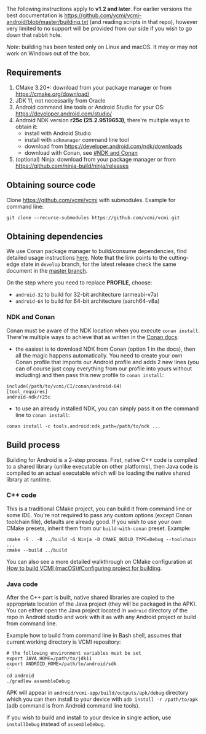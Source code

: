 The following instructions apply to **v1.2 and later**. For earlier
versions the best documentation is
<https://github.com/vcmi/vcmi-android/blob/master/building.txt> (and
reading scripts in that repo), however very limited to no support will
be provided from our side if you wish to go down that rabbit hole.

*Note*: building has been tested only on Linux and macOS. It may or may
not work on Windows out of the box.

## Requirements

1.  CMake 3.20+: download from your package manager or from
    <https://cmake.org/download/>
2.  JDK 11, not necessarily from Oracle
3.  Android command line tools or Android Studio for your OS:
    <https://developer.android.com/studio/>
4.  Android NDK version **r25c (25.2.9519653)**, there're multiple ways
    to obtain it:
    -   install with Android Studio
    -   install with `sdkmanager` command line tool
    -   download from <https://developer.android.com/ndk/downloads>
    -   download with Conan, see [#NDK and
        Conan](#NDK_and_Conan "wikilink")
5.  (optional) Ninja: download from your package manager or from
    <https://github.com/ninja-build/ninja/releases>

## Obtaining source code

Clone <https://github.com/vcmi/vcmi> with submodules. Example for
command line:

`git clone --recurse-submodules https://github.com/vcmi/vcmi.git`

## Obtaining dependencies

We use Conan package manager to build/consume dependencies, find
detailed usage instructions
[here](https://github.com/vcmi/vcmi/tree/develop/docs/conan.md). Note
that the link points to the cutting-edge state in `develop` branch, for
the latest release check the same document in the [master
branch](https://github.com/vcmi/vcmi/tree/master/docs/conan.md).

On the step where you need to replace **PROFILE**, choose:

-   `android-32` to build for 32-bit architecture (armeabi-v7a)
-   `android-64` to build for 64-bit architecture (aarch64-v8a)

### NDK and Conan

Conan must be aware of the NDK location when you execute
`conan install`. There're multiple ways to achieve that as written in
the [Conan
docs](https://docs.conan.io/1/integrations/cross_platform/android.html):

-   the easiest is to download NDK from Conan (option 1 in the docs),
    then all the magic happens automatically. You need to create your
    own Conan profile that imports our Android profile and adds 2 new
    lines (you can of course just copy everything from our profile into
    yours without including) and then pass this new profile to
    `conan install`:

`include(/path/to/vcmi/CI/conan/android-64)`  
`[tool_requires]`  
`android-ndk/r25c`

-   to use an already installed NDK, you can simply pass it on the
    command line to `conan install`:

`conan install -c tools.android:ndk_path=/path/to/ndk ...`

## Build process

Building for Android is a 2-step process. First, native C++ code is
compiled to a shared library (unlike executable on other platforms),
then Java code is compiled to an actual executable which will be loading
the native shared library at runtime.

### C++ code

This is a traditional CMake project, you can build it from command line
or some IDE. You're not required to pass any custom options (except
Conan toolchain file), defaults are already good. If you wish to use
your own CMake presets, inherit them from our `build-with-conan` preset.
Example:

`cmake -S . -B ../build -G Ninja -D CMAKE_BUILD_TYPE=Debug --toolchain ...`  
`cmake --build ../build`

You can also see a more detailed walkthrough on CMake configuration at
[How to build VCMI (macOS)#Configuring project for
building](How_to_build_VCMI_(macOS)#Configuring_project_for_building "wikilink").

### Java code

After the C++ part is built, native shared libraries are copied to the
appropriate location of the Java project (they will be packaged in the
APK). You can either open the Java project located in `android`
directory of the repo in Android studio and work with it as with any
Android project or build from command line.

Example how to build from command line in Bash shell, assumes that
current working directory is VCMI repository:

`# the following environment variables must be set`  
`export JAVA_HOME=/path/to/jdk11`  
`export ANDROID_HOME=/path/to/android/sdk`  
``  
`cd android`  
`./gradlew assembleDebug`

APK will appear in `android/vcmi-app/build/outputs/apk/debug` directory
which you can then install to your device with
`adb install -r /path/to/apk` (adb command is from Android command line
tools).

If you wish to build and install to your device in single action, use
`installDebug` instead of `assembleDebug`.